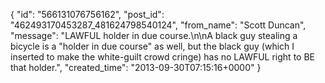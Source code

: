  {
   "id": "566131076756162",
   "post_id": "462493170453287_481624798540124",
   "from_name": "Scott Duncan",
   "message": "LAWFUL holder in due course.\n\nA black guy stealing a bicycle is a \"holder in due course\" as well, but the black guy (which I inserted to make the white-guilt crowd cringe) has no LAWFUL right to BE that holder.",
   "created_time": "2013-09-30T07:15:16+0000"
 }
